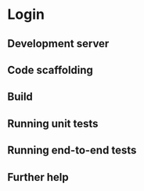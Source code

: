 # Login


## Development server

## Code scaffolding

## Build


## Running unit tests



## Running end-to-end tests


## Further help

